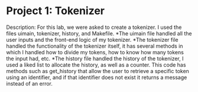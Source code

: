 Project 1: Tokenizer
====================
Description:
For this lab, we were asked to create a tokenizer.
I used the files uimain, tokenizer, history, and Makefile. 
*The uimain file handled all the user inputs and the front-end logic of my tokenizer.
*The tokenizer file handled the functionality of the tokenizer itself, it has several methods in which I handled how to divide my tokens, how to know how many tokens the input had, etc.
*The history file handled the history of the tokenizer, I used a liked list to allocate the history, as well as a counter. This code has methods such as get_history that allow the user to retrieve a specific token using an identifier, and if that identifier does not exist it returns a message instead of an error.
